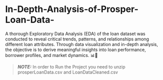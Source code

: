 # In-Depth-Analysis-of-Prosper-Loan-Data-
A thorough Exploratory Data Analysis (EDA) of the loan dataset was conducted to reveal critical trends, patterns, and relationships among different loan attributes. Through data visualization and in-depth analysis, the objective is to derive meaningful insights into loan performance, borrower profiles, and market dynamics. 📊🏦


> **_NOTE:_** In order to Run the Project you need to unzip prosperLoanData.csv and LoanDataCleaned.csv    
